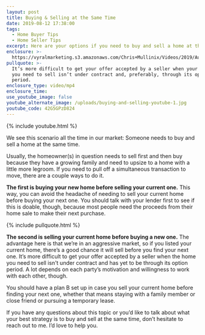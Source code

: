```yaml
---
layout: post
title: Buying & Selling at the Same Time
date: 2019-08-12 17:38:00
tags:
  - Home Buyer Tips
  - Home Seller Tips
excerpt: Here are your options if you need to buy and sell a home at the same time.
enclosure: >-
  https://vyralmarketing.s3.amazonaws.com/Chris+Mullinix/Videos/2019/August/Buying+%26+Selling+at+the+Same+Time.mp4
pullquote: >-
  It’s more difficult to get your offer accepted by a seller when your own home
  you need to sell isn’t under contract and, preferably, through its option
  period.
enclosure_type: video/mp4
enclosure_time:
use_youtube_image: false
youtube_alternate_image: /uploads/buying-and-selling-youtube-1.jpg
youtube_code: 42G5GPzD824
---
```


{% include youtube.html %}

We see this scenario all the time in our market: Someone needs to buy and sell a home at the same time.&nbsp;

Usually, the homeowner(s) in question needs to sell first and then buy because they have a growing family and need to upsize to a home with a little more legroom. If you need to pull off a simultaneous transaction to move, there are a couple ways to do it.&nbsp;

**The first is buying your new home before selling your current one.** This way, you can avoid the headache of needing to sell your current home before buying your next one. You should talk with your lender first to see if this is doable, though, because most people need the proceeds from their home sale to make their next purchase.&nbsp;

{% include pullquote.html %}

**The second is selling your current home before buying a new one.** The advantage here is that we’re in an aggressive market, so if you listed your current home, there’s a good chance it will sell before you find your next one. It’s more difficult to get your offer accepted by a seller when the home you need to sell isn't under contract and has yet to be through its option period. A lot depends on each party’s motivation and willingness to work with each other, though.&nbsp;

You should have a plan B set up in case you sell your current home before finding your next one, whether that means staying with a family member or close friend or pursuing a temporary lease.&nbsp;

If you have any questions about this topic or you’d like to talk about what your best strategy is to buy and sell at the same time, don’t hesitate to reach out to me. I’d love to help you.